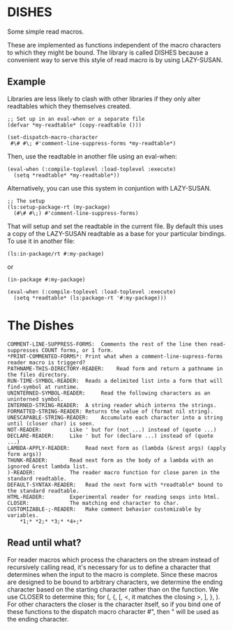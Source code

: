 DISHES
======

Some simple read macros.

These are implemented as functions independent of the macro characters
to which they might be bound. The library is called DISHES because a
convenient way to serve this style of read macro is by using
LAZY-SUSAN.

Example
-------

Libraries are less likely to clash with other libraries if they only
alter readtables which they themselves created.

    ;; Set up in an eval-when or a separate file
    (defvar *my-readtable* (copy-readtable ()))

    (set-dispatch-macro-character
     #\# #\; #'comment-line-suppress-forms *my-readtable*)

Then, use the readtable in another file using an eval-when:

    (eval-when (:compile-toplevel :load-toplevel :execute)
      (setq *readtable* *my-readtable*))

Alternatively, you can use this system in conjuntion with LAZY-SUSAN.

    ;; The setup
    (ls:setup-package-rt (my-package)
      (#\# #\;) #'comment-line-suppress-forms)

That will setup and set the readtable in the current file. By default
this uses a copy of the LAZY-SUSAN readtable as a base for your
particular bindings. To use it in another file:

    (ls:in-package/rt #:my-package)

or

    (in-package #:my-package)

    (eval-when (:compile-toplevel :load-toplevel :execute)
      (setq *readtable* (ls:package-rt '#:my-package)))

The Dishes
==========

    COMMENT-LINE-SUPPRESS-FORMS:  Comments the rest of the line then read-suppresses COUNT forms, or 1 form.
    *PRINT-COMMENTED-FORMS*: Print what when a comment-line-supress-forms reader macro is triggerd?
    PATHNAME-THIS-DIRECTORY-READER:    Read form and return a pathname in the files directory.
    RUN-TIME-SYMBOL-READER:  Reads a delimited list into a form that will find-symbol at runtime.
    UNINTERNED-SYMBOL-READER:     Read the following characters as an uninterned symbol.
    INTERNED-STRING-READER:  A string reader which interns the strings.
    FORMATTED-STRING-READER: Returns the value of (format nil string).
    UNESCAPABLE-STRING-READER:    Accumulate each character into a string until (closer char) is seen.
    NOT-READER:         Like ' but for (not ...) instead of (quote ...)
    DECLARE-READER:     Like ' but for (declare ...) instead of (quote ...)
    LAMBDA-APPLY-READER:     Read next form as (lambda (&rest args) (apply form args))
    THUNK-READER:       Read next form as the body of a lambda with an ignored &rest lambda list.
    )-READER:           The reader macro function for close paren in the standard readtable.
    DEFAULT-SYNTAX-READER:   Read the next form with *readtable* bound to the standard readtable.
    HTML-READER:        Experimental reader for reading sexps into html.
    CLOSER:             The matching end character to char.
    CUSTOMIZABLE-;-READER:   Make comment behavior customizable by variables.
        *1;* *2;* *3;* *4+;*



Read until what?
----------------

For reader macros which process the characters on the stream instead
of recursively calling read, it's necessary for us to define a
character that determines when the input to the macro is
complete. Since these macros are designed to be bound to arbitrary
characters, we determine the ending character based on the starting
character rather than on the function. We use CLOSER to determine
this; for (, {, [, <, it matches the closing >, ], }, ). For other
characters the closer is the character itself, so if you bind one of
these functions to the dispatch macro character #", then " will be
used as the ending character.

